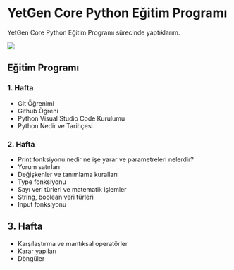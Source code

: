 # YetGen Core Python Eğitim Programı

YetGen Core Python Eğitim Programı sürecinde yaptıklarım.

<img src="https://yetkingencler.com/wp-content/uploads/2021/07/yetgen-beyaz-e1626884322969-300x111.png">

## Eğitim Programı

### 1. Hafta

* Git Öğrenimi
* Github Öğreni
* Python Visual Studio Code Kurulumu
* Python Nedir ve Tarihçesi

### 2. Hafta
* Print fonksiyonu nedir ne işe yarar ve parametreleri nelerdir?
* Yorum satırları
* Değişkenler ve tanımlama kuralları
* Type fonksiyonu
* Sayı veri türleri ve matematik işlemler
* String, boolean veri türleri
* Input fonksiyonu

## 3. Hafta
* Karşılaştırma ve mantıksal operatörler
* Karar yapıları
* Döngüler